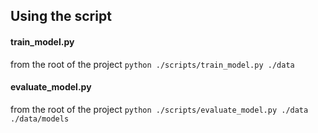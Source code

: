 ## Using the script

#### train_model.py
from the root of the project
`python ./scripts/train_model.py ./data`

#### evaluate_model.py
from the root of the project
`python ./scripts/evaluate_model.py ./data ./data/models`
